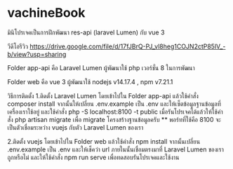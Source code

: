 # vachineBook
มินิโปรเจคเป็นการฝึกพัฒนา res-api (laravel Lumen) กับ vue 3

วีดีโอรีวิว https://drive.google.com/file/d/17fJBrQ-PJ_vl8heg1COJN2ctP85lV_-b/view?usp=sharing

Folder app-api 
คือ Laravel Lumen ผู้พัฒนาใช้ php เวอร์ชั่น 8 ในการพัฒนา

Folder web
คือ vue 3 ผู้พัฒนาใช้ nodejs v14.17.4 , npm v7.21.1

วิธีการติดตั้ง
1.ติดตั้ง Laravel Lumen โดยเข้าไปใน Folder app-api แล้วใช้คำสั่ง composer install
จากนั้นให้เปลี่ยน .env.example เป็น .env และให้เซ็ตข้อมูลฐานข้อมูลที่เครื่องเราใช้อยู่
และใช้คำสั่ง php -S localhost:8100 -t public
เมื่อรันโปรเจคได้แล้วให้ใช้คำสั่ง php artisan migrate เพื่อ migrate โครงสร้างฐานข้อมูลครับ
** พอร์ทที่ใช้คือ 8100 จะเป็นตัวเชื่อมระหว่าง vuejs กับตัว Laravel Lumen ของเรา

2.ติดตั้ง vuejs โดยเข้าไปใน Folder web แล้วใช้คำสั่ง npm install
จากนั้นเปลี่ยน .env.example เป็น .env และให้เช็คว่า url ภายในนั้นเชื่อมตรงมาที่ Laravel Lumen ของเราถูกหรือไม่
และให้ใช้คำสั่ง npm run serve เพื่อทดสอบรันโปรเจคและใช้งาน
